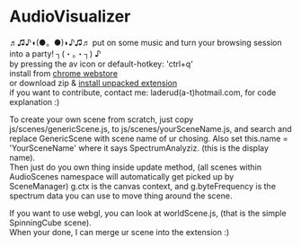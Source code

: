 # AudioVisualizer
♬♫♪◖(●。●)◗♪♫♬ put on some music and turn your browsing session into a party! ┐(・。・┐) ♪  
by pressing the av icon or default-hotkey: 'ctrl+q'  
install from [chrome webstore](https://chrome.google.com/webstore/detail/audiovisualizer/bojhikphaecldnbdekplmadjkflgbkfh)  
or download zip & [install unpacked extension](http://superuser.com/a/247654)  
if you want to contribute, contact me: laderud(a-t)hotmail.com, for code explanation :)

To create your own scene from scratch, just copy js/scenes/genericScene.js, to js/scenes/yourSceneName.js, and search and replace GenericScene with scene name of ur chosing. Also set this.name = 'YourSceneName' where it says SpectrumAnalyziz. (this is the display name).    
Then just do you own thing inside update method, (all scenes within AudioScenes namespace will automatically get picked up by SceneManager) g.ctx is the canvas context, and g.byteFrequency is the spectrum data you can use to move thing around the scene.

If you want to use webgl, you can look at worldScene.js, (that is the simple SpinningCube scene).   
When your done, I can merge ur scene into the extension :)
